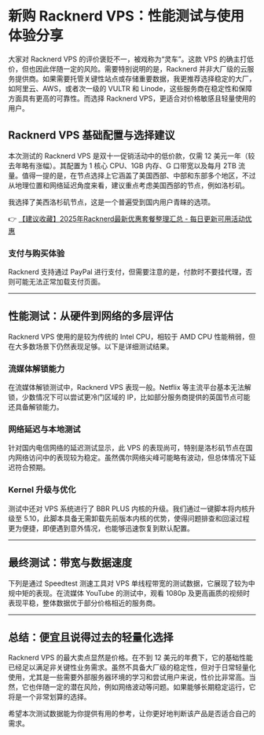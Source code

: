 # 新购 Racknerd VPS：性能测试与使用体验分享

大家对 Racknerd VPS 的评价褒贬不一，被戏称为“灵车”。这款 VPS 的确主打低价，但也因此伴随一定的风险。需要特别说明的是，Racknerd 并非大厂级的云服务提供商。如果需要托管关键性站点或存储重要数据，我更推荐选择稳定的大厂，如阿里云、AWS，或者次一级的 VULTR 和 Linode，这些服务商在稳定性和保障方面具有更高的可靠性。而选择 Racknerd VPS，更适合对价格敏感且轻量使用的用户。

## Racknerd VPS 基础配置与选择建议

本次测试的 Racknerd VPS 是双十一促销活动中的低价款，仅需 12 美元一年（较去年略有涨幅）。其配置为 1 核心 CPU、1GB 内存、G 口带宽以及每月 2TB 流量。值得一提的是，在节点选择上它涵盖了美国西部、中部和东部多个地区，不过从地理位置和网络延迟角度来看，建议重点考虑美国西部的节点，例如洛杉矶。

我选择了美西洛杉矶节点，这是一个普遍受到国内用户青睐的选项。

👉 [【建议收藏】2025年Racknerd最新优惠套餐整理汇总 - 每日更新可用活动优惠](https://bit.ly/Rack_Nerd)

### 支付与购买体验

Racknerd 支持通过 PayPal 进行支付，但需要注意的是，付款时不要挂代理，否则可能无法正常加载支付页面。

---

## 性能测试：从硬件到网络的多层评估

Racknerd VPS 使用的是较为传统的 Intel CPU，相较于 AMD CPU 性能稍弱，但在大多数场景下仍然表现足够。以下是详细测试结果。

### 流媒体解锁能力

在流媒体解锁测试中，Racknerd VPS 表现一般。Netflix 等主流平台基本无法解锁，少数情况下可以尝试更冷门区域的 IP，比如部分服务商提供的英国节点可能还具备解锁能力。

### 网络延迟与本地测试

针对国内电信网络的延迟测试显示，此 VPS 的表现尚可，特别是洛杉矶节点在国内网络访问中的表现较为稳定。虽然偶尔网络尖峰可能略有波动，但总体情况下延迟符合预期。

### Kernel 升级与优化

测试中还对 VPS 系统进行了 BBR PLUS 内核的升级。我们通过一键脚本将内核升级至 5.10，此脚本具备无需卸载先前版本内核的优势，使得问题排查和回滚过程更为便捷，即便遇到意外情况，也能够迅速恢复到默认配置。

---

## 最终测试：带宽与数据速度

下列是通过 Speedtest 测速工具对 VPS 单线程带宽的测试数据，它展现了较为中规中矩的表现。在流媒体 YouTube 的测试中，观看 1080p 及更高画质的视频时表现平稳，整体数据优于部分价格相近的服务商。

---

## 总结：便宜且说得过去的轻量化选择

Racknerd VPS 的最大卖点显然是价格。在不到 12 美元的年费下，它的基础性能已经足以满足非关键性业务需求。虽然不具备大厂级的稳定性，但对于日常轻量化使用，尤其是一些需要外部服务器环境的学习和尝试用户来说，性价比非常高。当然，它也伴随一定的潜在风险，例如网络波动等问题。如果能够长期稳定运行，它将是一个非常划算的选择。

希望本次测试数据能为你提供有用的参考，让你更好地判断该产品是否适合自己的需求。